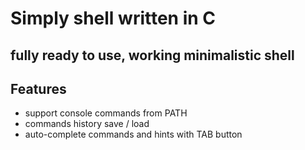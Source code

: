 # Simply shell written in C 

## fully ready to use, working minimalistic shell 

## Features 
- support console commands from PATH
- commands history save / load
- auto-complete commands and hints with TAB button

